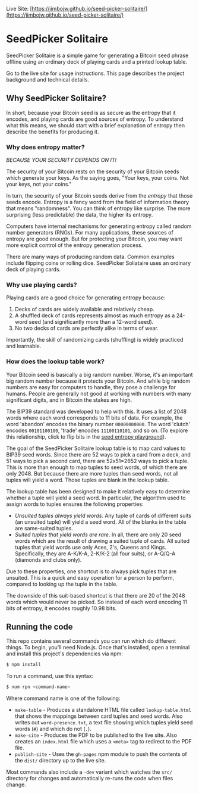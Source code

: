 
Live Site: [https://jimbojw.github.io/seed-picker-solitaire/](https://jimbojw.github.io/seed-picker-solitaire/)

# SeedPicker Solitaire

SeedPicker Solitaire is a simple game for generating a Bitcoin seed phrase offline using an ordinary deck of playing cards and a printed lookup table.

Go to the live site for usage instructions.
This page describes the project background and technical details.

## Why SeedPicker Solitaire?

In short, because your Bitcoin seed is as secure as the entropy that it encodes, and playing cards are good sources of entropy.
To understand what this means, we should start with a brief explanation of entropy then describe the benefits for producing it.

### Why does entropy matter?

*BECAUSE YOUR SECURITY DEPENDS ON IT!*

The security of your Bitcoin rests on the security of your Bitcoin seeds which generate your keys.
As the saying goes, "Your keys, your coins. Not your keys, not your coins."

In turn, the security of your Bitcoin seeds derive from the *entropy* that those seeds encode.
Entropy is a fancy word from the field of information theory that means "randomness".
You can think of entropy like surprise.
The more surprising (less predictable) the data, the higher its entropy.

Computers have internal mechanisms for generating entropy called random number generators (RNGs).
For many applications, these sources of entropy are good enough.
But for protecting your Bitcoin, you may want more explicit control of the entropy generation process.

There are many ways of producing random data.
Common examples include flipping coins or rolling dice.
SeedPicker Soliataire uses an ordinary deck of playing cards.

### Why use playing cards?

Playing cards are a good choice for generating entropy because:

1. Decks of cards are widely available and relatively cheap.
2. A shuffled deck of cards represents almost as much entropy as a 24-word seed (and significantly more than a 12-word seed).
3. No two decks of cards are perfectly alike in terms of wear.

Importantly, the skill of randomizing cards (shuffling) is widely practiced and learnable.

### How does the lookup table work?

Your Bitcoin seed is basically a big random number.
Worse, it's an important big random number because it protects your Bitcoin.
And while big random numbers are easy for computers to handle, they pose a challenge for humans.
People are generally not good at working with numbers with many significant digits, and in Bitcoin the stakes are high.

The BIP39 standard was developed to help with this.
It uses a list of 2048 words where each word corresponds to 11 bits of data.
For example, the word 'abandon' encodes the binary number `00000000000`.
The word 'clutch' encodes `00101100100`, 'trade' encodes `11100110101`, and so on.
(To explore this relationship, click to flip bits in the [seed entropy playground](https://observablehq.com/@jimbojw/grokking-bip39)).

The goal of the SeedPicker Solitaire lookup table is to map card values to BIP39 seed words.
Since there are 52 ways to pick a card from a deck, and 51 ways to pick a second card, there are 52x51=2652 ways to pick a tuple.
This is more than enough to map tuples to seed words, of which there are only 2048.
But because there are more tuples than seed words, not all tuples will yield a word.
Those tuples are blank in the lookup table.

The lookup table has been designed to make it relatively easy to determine whether a tuple will yield a seed word.
In particular, the algorithm used to assign words to tuples ensures the following properties:

- *Unsuited tuples always yield words*.
  Any tuple of cards of different suits (an unsuited tuple) will yield a seed word.
  All of the blanks in the table are same-suited tuples.
- *Suited tuples that yield words are rare*.
  In all, there are only 20 seed words which are the result of drawing a suited tuple of cards.
  All suited tuples that yield words use only Aces, 2's, Queens and Kings.
  Specifically, they are A-K/K-A, 2-K/K-2 (all four suits), or A-Q/Q-A (diamonds and clubs only).

Due to these properties, one shortcut is to always pick tuples that are unsuited.
This is a quick and easy operation for a person to perform, compared to looking up the tuple in the table.

The downside of this suit-based shortcut is that there are 20 of the 2048 words which would never be picked.
So instead of each word encoding 11 bits of entropy, it encodes roughly 10.98 bits.

## Running the code

This repo contains several commands you can run which do different things.
To begin, you'll need Node.js.
Once that's installed, open a terminal and install this project's dependencies via npm:

```sh
$ npm install
```

To run a command, use this syntax:

```sh
$ num rpn <command-name>
```

Where command name is one of the following:

* `make-table` - Produces a standalone HTML file called `lookup-table.html` that shows the mappings between card tuples and seed words.
  Also writes out `word-presence.txt`, a text file showing which tuples yield seed words (`#`) and which do not (`.`).
* `make-site` - Produces the PDF to be published to the live site.
  Also creates an `index.html` file which uses a `<meta>` tag to redirect to the PDF file.
* `publish-site` - Uses the `gh-pages` npm module to push the contents of the `dist/` directory up to the live site.

Most commands also include a `-dev` variant which watches the `src/` directory for changes and automatically re-runs the code when files change.
